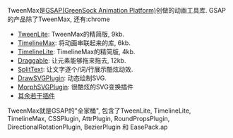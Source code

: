 TweenMax是[GSAP(GreenSock Animation Platform)](https://greensock.com/)创做的动画工具库. GSAP的产品除了TweenMax, 还有:chrome

- [TweenLite](https://greensock.com/tweenlite): TweenMax的精简版, 9kb.
- [TimelineMax](https://greensock.com/timelinemax): 将动画串联起来的库, 6kb.
- [TimelineLite](https://greensock.com/timelinelite): TimelineMax的精简版, 4kb.
- [Draggable](https://greensock.com/draggable): 让元素能够拖来拖去, 12kb.
- [SplitText](https://greensock.com/SplitText): 让文字逐个/词/行展示酷炫动效.
- [DrawSVGPlugin](https://greensock.com/drawSVG): 动态绘制SVG.
- [MorphSVGPlugin](https://greensock.com/morphSVG): 很酷炫的SVG变换插件
- [其余若干插件](https://greensock.com/plugins/)

TweenMax就是GSAP的"全家桶", 包含了TweenLite, TimelineLite, TimelineMax, CSSPlugin, AttrPlugin, RoundPropsPlugin, DirectionalRotationPlugin, BezierPlugin 和 EasePack.ap